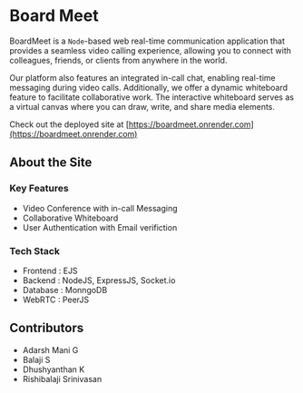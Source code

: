 # Board Meet

BoardMeet is a `Node`-based web real-time communication application that provides a seamless video calling experience, allowing you to connect with colleagues, friends, or clients from anywhere in the world. 

Our platform also features an integrated in-call chat, enabling real-time messaging during video calls. Additionally, we offer a dynamic whiteboard feature to facilitate collaborative work. The interactive whiteboard serves as a virtual canvas where you can draw, write, and share media elements.

Check out the deployed site at [https://boardmeet.onrender.com](https://boardmeet.onrender.com)


## About the Site

### Key Features
- Video Conference with in-call Messaging
- Collaborative Whiteboard
- User Authentication with Email verifiction

### Tech Stack
- Frontend : EJS
- Backend : NodeJS, ExpressJS, Socket.io
- Database : MonngoDB
- WebRTC : PeerJS

## Contributors

- Adarsh Mani G
- Balaji S
- Dhushyanthan K
- Rishibalaji Srinivasan
